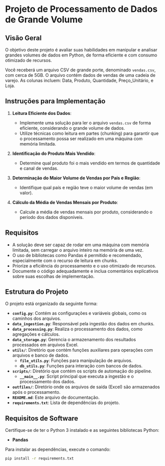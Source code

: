 # Projeto de Processamento de Dados de Grande Volume

## Visão Geral

O objetivo deste projeto é avaliar suas habilidades em manipular e analisar grandes volumes de dados em Python, de forma eficiente e com consumo otimizado de recursos.

Você receberá um arquivo CSV de grande porte, denominado `vendas.csv`, com cerca de 5GB. O arquivo contém dados de vendas de uma cadeia de varejo. As colunas incluem: Data, Produto, Quantidade, Preço_Unitário, e Loja.

## Instruções para Implementação

1. **Leitura Eficiente dos Dados**:
   - Implemente uma solução para ler o arquivo `vendas.csv` de forma eficiente, considerando o grande volume de dados.
   - Utilize técnicas como leitura em partes (chunking) para garantir que o processamento possa ser realizado em uma máquina com memória limitada.

2. **Identificação do Produto Mais Vendido**:
   - Determine qual produto foi o mais vendido em termos de quantidade e canal de vendas.

3. **Determinação do Maior Volume de Vendas por País e Região**:
   - Identifique qual país e região teve o maior volume de vendas (em valor).

4. **Cálculo da Média de Vendas Mensais por Produto**:
   - Calcule a média de vendas mensais por produto, considerando o período dos dados disponíveis.

## Requisitos

- A solução deve ser capaz de rodar em uma máquina com memória limitada, sem carregar o arquivo inteiro na memória de uma vez.
- O uso de bibliotecas como Pandas é permitido e recomendado, especialmente com o recurso de leitura em chunks.
- Priorize a eficiência do processamento e o uso otimizado de recursos.
- Documente o código adequadamente e inclua comentários explicativos sobre suas escolhas de implementação.

## Estrutura do Projeto

O projeto está organizado da seguinte forma:

- **`config.py`**: Contém as configurações e variáveis globais, como os caminhos dos arquivos.
- **`data_ingestion.py`**: Responsável pela ingestão dos dados em chunks.
- **`data_processing.py`**: Realiza o processamento dos dados, como agregações e cálculos.
- **`data_storage.py`**: Gerencia o armazenamento dos resultados processados em arquivos Excel.
- **`utils/`**: Diretório que contém funções auxiliares para operações com arquivos e banco de dados.
  - **`file_utils.py`**: Funções para manipulação de arquivos.
  - **`db_utils.py`**: Funções para interação com bancos de dados.
- **`scripts/`**: Diretório que contém os scripts de automação do pipeline.
  - **`__main__.py`**: Script principal que executa a ingestão e o processamento dos dados.
- **`outfiles/`**: Diretório onde os arquivos de saída (Excel) são armazenados após o processamento.
- **`README.md`**: Este arquivo de documentação.
- **`requirements.txt`**: Lista de dependências do projeto.

## Requisitos de Software

Certifique-se de ter o Python 3 instalado e as seguintes bibliotecas Python:

- **Pandas**

Para instalar as dependências, execute o comando:

```bash
pip install -r requirements.txt
